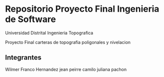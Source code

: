 # Repositorio Proyecto Final Ingenieria de Software
Universidad Distrital
Ingenieria Topografica

Proyecto Final carteras de topografia poligonales y nivelacion
## Integrantes
 Wilmer Franco Hernandez
jean peirre 
camilo
juliana pachon 
 


